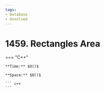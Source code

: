 ```yaml
---
tags:
- Database
- Unsolved
---
```



# 1459. Rectangles Area

=== "C++"

    **Time:** $O()$

    **Space:** $O()$

    ``` c++
    ```